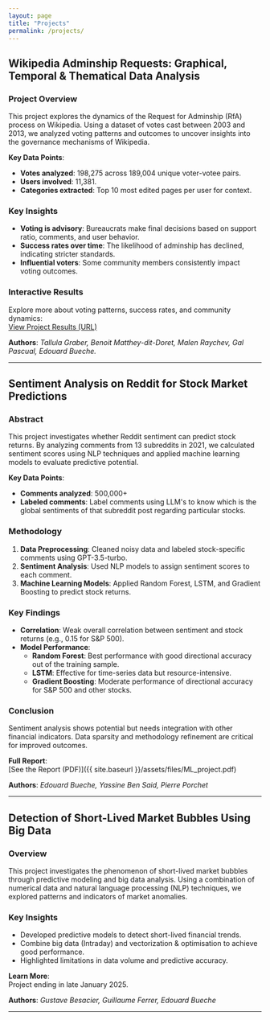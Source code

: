 ```yaml
---
layout: page
title: "Projects"
permalink: /projects/
---
```



## **Wikipedia Adminship Requests: Graphical, Temporal & Thematical Data Analysis**

### **Project Overview**
This project explores the dynamics of the Request for Adminship (RfA) process on Wikipedia. Using a dataset of votes cast between 2003 and 2013, we analyzed voting patterns and outcomes to uncover insights into the governance mechanisms of Wikipedia.  

**Key Data Points**:  
- **Votes analyzed**: 198,275 across 189,004 unique voter-votee pairs.  
- **Users involved**: 11,381.  
- **Categories extracted**: Top 10 most edited pages per user for context.  

### **Key Insights**
- **Voting is advisory**: Bureaucrats make final decisions based on support ratio, comments, and user behavior.  
- **Success rates over time**: The likelihood of adminship has declined, indicating stricter standards.  
- **Influential voters**: Some community members consistently impact voting outcomes.  

### **Interactive Results**
Explore more about voting patterns, success rates, and community dynamics:  
[View Project Results (URL)](https://epfl-ada.github.io/ada-2024-project-supercoolteamname2024/)

**Authors**: *Tallula Graber, Benoit Matthey-dit-Doret, Malen Raychev, Gal Pascual, Edouard Bueche.*

---

## **Sentiment Analysis on Reddit for Stock Market Predictions**

### **Abstract**
This project investigates whether Reddit sentiment can predict stock returns. By analyzing comments from 13 subreddits in 2021, we calculated sentiment scores using NLP techniques and applied machine learning models to evaluate predictive potential.

**Key Data Points**:  
- **Comments analyzed**: 500,000+  
- **Labeled comments**: Label comments using LLM's to know which is the global sentiments of that subreddit post regarding particular stocks.

### **Methodology**
1. **Data Preprocessing**: Cleaned noisy data and labeled stock-specific comments using GPT-3.5-turbo.  
2. **Sentiment Analysis**: Used NLP models to assign sentiment scores to each comment.  
3. **Machine Learning Models**: Applied Random Forest, LSTM, and Gradient Boosting to predict stock returns.

### **Key Findings**
- **Correlation**: Weak overall correlation between sentiment and stock returns (e.g., 0.15 for S&P 500).  
- **Model Performance**:  
  - **Random Forest**: Best performance with good directional accuracy out of the training sample.  
  - **LSTM**: Effective for time-series data but resource-intensive.  
  - **Gradient Boosting**: Moderate performance of directional accuracy for S&P 500 and other stocks.  

### **Conclusion**
Sentiment analysis shows potential but needs integration with other financial indicators. Data sparsity and methodology refinement are critical for improved outcomes.

**Full Report**:  
[See the Report (PDF)]({{ site.baseurl }}/assets/files/ML_project.pdf)

**Authors**: *Edouard Bueche, Yassine Ben Said, Pierre Porchet*

---

## **Detection of Short-Lived Market Bubbles Using Big Data**

### **Overview**
This project investigates the phenomenon of short-lived market bubbles through predictive modeling and big data analysis. Using a combination of numerical data and natural language processing (NLP) techniques, we explored patterns and indicators of market anomalies.

### **Key Insights**
- Developed predictive models to detect short-lived financial trends.  
- Combine big data (Intraday) and vectorization & optimisation to achieve good performance.  
- Highlighted limitations in data volume and predictive accuracy.  

**Learn More**:  
Project ending in late January 2025.

**Authors**: *Gustave Besacier, Guillaume Ferrer, Edouard Bueche*

---
